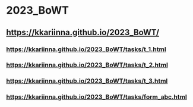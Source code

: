 # 2023_BoWT

## https://kkariinna.github.io/2023_BoWT/


### https://kkariinna.github.io/2023_BoWT/tasks/t_1.html

### https://kkariinna.github.io/2023_BoWT/tasks/t_2.html

### https://kkariinna.github.io/2023_BoWT/tasks/t_3.html

### https://kkariinna.github.io/2023_BoWT/tasks/form_abc.html
